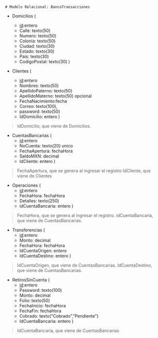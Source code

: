     # Modelo Relacional: BancoTransacciones

- Domicilios (
    - <u>id</u>:entero 
    - Calle: texto(50)
    - Numero: texto(50)
    - Colonia: texto(50)
    - Ciudad: texto(30)
    - Estado: texto(30)
    - Pais: texto(30)
    - CodigoPostal: texto(30)
)

- Clientes (
    - <u>id</u>:entero 
    - Nombres: texto(50)
    - ApellidoPaterno: texto(50)
    - ApellidoMaterno: texto(50) opcional
    - FechaNacimiento:fecha
    - Correo: texto(100),
    - password: texto(50)
    - IdDomicilio: entero
)
> IdDomicilio, que viene de Domicilios.

- CuentasBancarias (
    - <u>id</u>:entero 
    - NoCuenta: texto(20) unico
    - FechaApertura: fechaHora
    - SaldoMXN: decimal
    - IdCliente: entero
)
> FechaApertura, que se genera al ingresar el registro
> IdCliente, que viene de Clientes

- Operaciones (
    - <u>id</u>:entero 
    - FechaHora: fechaHora
    - Detalles: texto(250)
    - idCuentaBancaria: entero
)
> FechaHora, que se genera al ingresar el registro.
> idCuentaBancaria, que viene de CuentasBancarias.

- Transferencias (
    - <u>id</u>:entero 
    - Monto: decimal
    - FechaHora: fechaHora
    - IdCuentaOrigen: entero
    - IdCuentaDestino: entero
)
> IdCuentaOrigen, que viene de CuentasBancarias.
> IdCuentaDestino, que viene de CuentasBancarias.

- RetirosSinCuenta (
    - <u>id</u>:entero 
    - Password: texto(100)
    - Monto: decimal
    - Folio: texto(50)
    - FechaInicio: fechaHora
    - FechaFin: fechaHora
    - Cobrado: texto("Cobrado","Pendiente")
    - IdCuentaBancaria: entero
)
> IdCuentaBancaria, que viene de CuentasBancarias
